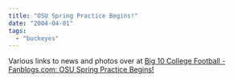 ```yaml
---
title: "OSU Spring Practice Begins!"
date: "2004-04-01"
tags: 
  - "buckeyes"
---
```


Various links to news and photos over at [Big 10 College Football - Fanblogs.com: OSU Spring Practice Begins!](http://www.fanblogs.com/big10/archives/000975.php "Big 10 College Football - Fanblogs.com: OSU Spring Practice Begins!")
